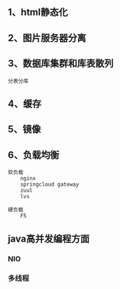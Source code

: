 ## 1、html静态化

## 2、图片服务器分离

## 3、数据库集群和库表散列
    分表分库

## 4、缓存

## 5、镜像

## 6、负载均衡
    软负载
        nginx
        springcloud gateway
        zuul
        lvs

    硬负载
        F5

## java高并发编程方面

### NIO

### 多线程

